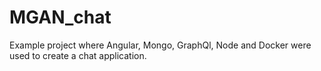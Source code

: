 # MGAN_chat
Example project where Angular, Mongo, GraphQl, Node and Docker were used to create a chat application.
